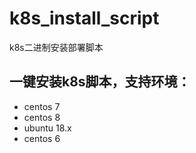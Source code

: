 # k8s_install_script
k8s二进制安装部署脚本
## 一键安装k8s脚本，支持环境：
- centos 7
- centos 8
- ubuntu 18.x
- centos 6
